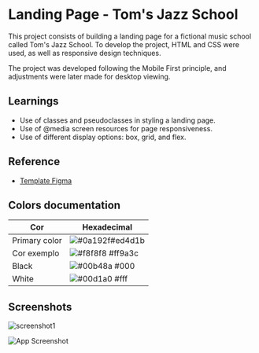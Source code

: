 
# Landing Page - Tom's Jazz School

This project consists of building a landing page for a fictional music school called Tom's Jazz School. To develop the project, HTML and CSS were used, as well as responsive design techniques. 

The project was developed following the Mobile First principle, and adjustments were later made for desktop viewing.


## Learnings

- Use of classes and pseudoclasses in styling a landing page.
- Use of @media screen resources for page responsiveness.
- Use of different display options: box, grid, and flex.


## Reference

 - [Template Figma](https://www.figma.com/file/76GJ4uK7PyKeAo6dcpVyjA/Tom's-Jazz-School?node-id=0%3A1)


## Colors documentation

| Cor               | Hexadecimal                                                |
| ----------------- | ---------------------------------------------------------------- |
| Primary color       | ![#0a192f](https://via.placeholder.com/10/ed4d1b?text=+)#ed4d1b |
| Cor exemplo       | ![#f8f8f8](https://via.placeholder.com/10/ff9a3c?text=+) #ff9a3c |
| Black       | ![#00b48a](https://via.placeholder.com/10/000?text=+) #000 |
| White      | ![#00d1a0](https://via.placeholder.com/10/fff?text=+) #fff |


## Screenshots

![screenshot1](https://user-images.githubusercontent.com/127763619/234900679-a38f33b8-ade9-40ca-86fa-4062b26585da.png)


![App Screenshot](![screenshot1](https://user-images.githubusercontent.com/127763619/234900164-40643cf4-594e-477a-a646-3ac0839c6847.png))

